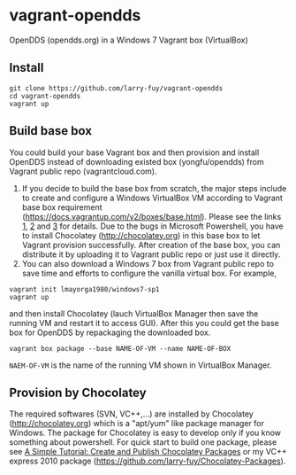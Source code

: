 vagrant-opendds
===============

OpenDDS (opendds.org) in a Windows 7 Vagrant box (VirtualBox)

Install
----------
```
git clone https://github.com/larry-fuy/vagrant-opendds
cd vagrant-opendds
vagrant up
```

Build base box
--------------
You could build your base Vagrant box and then provision and install OpenDDS instead of downloading existed box (yongfu/opendds) from Vagrant public repo (vagrantcloud.com). 

1. If you decide to build the base box from scratch, the major steps include to create and configure a Windows VirtualBox VM according to Vagrant base box requirement (https://docs.vagrantup.com/v2/boxes/base.html). Please see the links [1](http://tallmaris.com/using-vagrant-with-chocolatey-and-puppet-to-spin-up-virtual-machines/), [2](http://tallmaris.com/vagrant-with-windows-support/) and [3](http://williamwalker.me/blog/creating-a-custom-vagrant-box.html) for details. Due to the bugs in Microsoft Powershell, you have to install Chocolatey (http://chocolatey.org) in this base box to let Vagrant provision successfully. After creation of the base box, you can distribute it by uploading it to Vagrant public repo or just use it directly.
2. You can also download a Windows 7 box from Vagrant public repo to save time and efforts to configure the vanilla virtual box. For example,
```
vagrant init lmayorga1980/windows7-sp1
vagrant up
```
and then install Chocolatey (lauch VirtualBox Manager then save the running VM and restart it to access GUI). After this you could get the base box for OpenDDS by repackaging the downloaded box. 
```
vagrant box package --base NAME-OF-VM --name NAME-OF-BOX 
```
```NAEM-OF-VM``` is the name of the running VM shown in VirtualBox Manager.

Provision by Chocolatey
-----------------------
The required softwares (SVN, VC++,...) are installed by Chocolatey (http://chocolatey.org) which is a "apt/yum" like package manager for Windows. The package for Chocolatey is easy to develop only if you know something about powershell. For quick start to build one package, please see [A Simple Tutorial: Create and Publish Chocolatey Packages](http://www.topbug.net/blog/2012/07/02/a-simple-tutorial-create-and-publish-chocolatey-packages/) or my VC++ express 2010 package (https://github.com/larry-fuy/Chocolatey-Packages).





